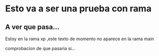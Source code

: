 # Esto va a ser una prueba con rama
## A ver que pasa...



Estoy en la rama xp ,este texto de momento no aparece en la rama main

comprobacion de que pasaria si...